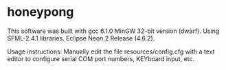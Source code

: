 # honeypong
This software was built with gcc 6.1.0 MinGW 32-bit version (dwarf).
Using SFML-2.4.1 libraries.
Eclipse Neon.2 Release (4.6.2).

Usage instructions:
Manually edit the file resources/config.cfg with a text editor to configure serial COM port numbers, KEYboard input, etc.
